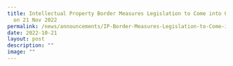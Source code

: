 ```yaml
---
title: Intellectual Property Border Measures Legislation to Come into Operation
  on 21 Nov 2022
permalink: /news/announcements/IP-Border-Measures-Legislation-to-Come-into-Operation-on-21Nov2022/
date: 2022-10-21
layout: post
description: ""
image: ""
---
```

